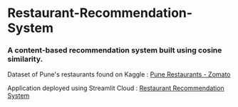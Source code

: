 # Restaurant-Recommendation-System

### A content-based recommendation system built using cosine similarity.

Dataset of Pune's restaurants found on Kaggle : [Pune Restaurants - Zomato](https://www.kaggle.com/datasets/nagar500/pune-restaurants-zomato)

Application deployed using Streamlit Cloud : [Restaurant Recommendation System](https://restaurant-recommendation-system.streamlit.app/)
